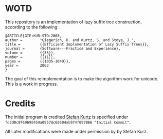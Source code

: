 # WOTD

This repository is an implementation of lazy suffix tree construction, according to the
following :

```
@ARTICLE{GIE:KUR:STO:2003,
author =        "Giegerich, R. and Kurtz, S. and Stoye, J.",
title =         {{Efficient Implementation of Lazy Suffix Trees}},
journal =       {Software---Practice and Experience},
volume =        {{33}},
number =        {{11}},
pages =         {{1035-1049}},
year =          2003
}
```

The goal of this reimplementation is to make the algorithm work for unicode.
This is a work in progress.

# Credits

The initial program is credited [Stefan Kurtz](https://www.biologie.uni-hamburg.de/service/wissenschaftsservice/mitarbeiter/professoren-promotionsverfahren/skurtz.html) is specified under `fd3d0c8769696459a0957dc62604ab974f097866 "Initial Commit"`.

All Later modifications were made under permission by by Stefan Kurz.
